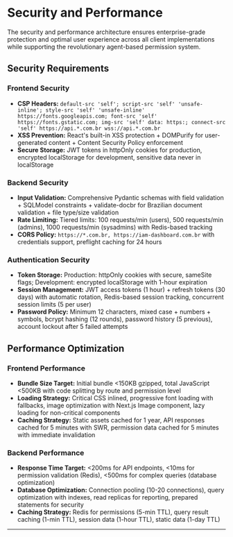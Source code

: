 # Security and Performance

The security and performance architecture ensures enterprise-grade protection and optimal user experience across all client implementations while supporting the revolutionary agent-based permission system.

## Security Requirements

### Frontend Security
- **CSP Headers:** `default-src 'self'; script-src 'self' 'unsafe-inline'; style-src 'self' 'unsafe-inline' https://fonts.googleapis.com; font-src 'self' https://fonts.gstatic.com; img-src 'self' data: https:; connect-src 'self' https://api.*.com.br wss://api.*.com.br`
- **XSS Prevention:** React's built-in XSS protection + DOMPurify for user-generated content + Content Security Policy enforcement
- **Secure Storage:** JWT tokens in httpOnly cookies for production, encrypted localStorage for development, sensitive data never in localStorage

### Backend Security
- **Input Validation:** Comprehensive Pydantic schemas with field validation + SQLModel constraints + validate-docbr for Brazilian document validation + file type/size validation
- **Rate Limiting:** Tiered limits: 100 requests/min (users), 500 requests/min (admins), 1000 requests/min (sysadmins) with Redis-based tracking
- **CORS Policy:** `https://*.com.br, https://iam-dashboard.com.br` with credentials support, preflight caching for 24 hours

### Authentication Security
- **Token Storage:** Production: httpOnly cookies with secure, sameSite flags; Development: encrypted localStorage with 1-hour expiration
- **Session Management:** JWT access tokens (1 hour) + refresh tokens (30 days) with automatic rotation, Redis-based session tracking, concurrent session limits (5 per user)
- **Password Policy:** Minimum 12 characters, mixed case + numbers + symbols, bcrypt hashing (12 rounds), password history (5 previous), account lockout after 5 failed attempts

## Performance Optimization

### Frontend Performance
- **Bundle Size Target:** Initial bundle <150KB gzipped, total JavaScript <500KB with code splitting by route and permission level
- **Loading Strategy:** Critical CSS inlined, progressive font loading with fallbacks, image optimization with Next.js Image component, lazy loading for non-critical components
- **Caching Strategy:** Static assets cached for 1 year, API responses cached for 5 minutes with SWR, permission data cached for 5 minutes with immediate invalidation

### Backend Performance
- **Response Time Target:** <200ms for API endpoints, <10ms for permission validation (Redis), <500ms for complex queries (database optimization)
- **Database Optimization:** Connection pooling (10-20 connections), query optimization with indexes, read replicas for reporting, prepared statements for security
- **Caching Strategy:** Redis for permissions (5-min TTL), query result caching (1-min TTL), session data (1-hour TTL), static data (1-day TTL)

---
